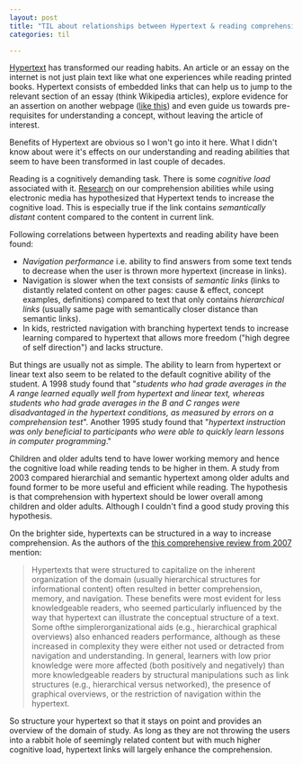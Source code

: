 ```yaml
---
layout: post
title: "TIL about relationships between Hypertext & reading comprehension"
categories: til

---
```


[Hypertext](https://en.wikipedia.org/wiki/Hypertext) has transformed our reading habits. An article or an essay on the internet is not just plain text like what one experiences while reading printed books. Hypertext consists of embedded links that can help us to jump to the relevant section of an essay (think Wikipedia articles), explore evidence for an assertion on another webpage ([like this](https://en.wikipedia.org/wiki/Hypertext)) and even guide us towards pre-requisites for understanding a concept, without leaving the article of interest. 

Benefits of Hypertext are obvious so I won't go into it here. What I didn't know about were it's effects on our understanding and reading abilities that seem to have been transformed in last couple of decades. 

Reading is a cognitively demanding task. There is some *cognitive load* associated with it. [Research](http://www.sciencedirect.com/science/journal/07475632?sdc=1) on our comprehension abilities while using electronic media has hypothesized that Hypertext tends to increase the cognitive load. This is especially true if the link contains *semantically distant* content compared to the content in current link. 

Following correlations between hypertexts and reading ability have been found:

* *Navigation performance* i.e. ability to find answers from some text tends to decrease when the user is thrown more hypertext (increase in links). 
* Navigation is slower when the text consists of *semantic links* (links to distantly related content on other pages: cause & effect, concept examples, definitions) compared to text that only contains *hierarchical links* (usually same page with semantically closer distance than semantic links). 
* In kids, restricted navigation with branching hypertext tends to increase learning compared to hypertext that allows more freedom ("high degree of self direction") and lacks structure.

But things are usually not as simple. The ability to learn from hypertext or linear text also seem to be related to the default cognitive ability of the student. A 1998 study found that "*students who had grade averages in the A range learned equally well from hypertext and linear text, whereas students who had grade averages in the B and C ranges were disadvantaged in the hypertext conditions, as measured by errors on a comprehension test*". Another 1995 study found that "*hypertext instruction was only beneficial to participants who were able to quickly learn lessons in computer programming*."

Children and older adults tend to have lower working memory and hence the cognitive load while reading tends to be higher in them. A study from 2003 compared hierarchial and semantic hypertext among older adults and found former to be more useful and efficient while reading. The hypothesis is that comprehension with hypertext should be lower overall among children and older adults. Although I couldn't find a good study proving this hypothesis. 

On the brighter side, hypertexts can be structured in a way to increase comprehension. As the authors of the [this comprehensive review from 2007](http://www.sciencedirect.com/science/article/pii/S0747563205000658) mention: 

>  Hypertexts that were structured to capitalize on the inherent organization of the domain (usually hierarchical structures for informational content) often resulted in better comprehension, memory, and navigation. These benefits were most evident for less knowledgeable readers, who seemed particularly influenced by the way that hypertext can illustrate the conceptual structure of a text. Some ofthe simplerorganizational aids (e.g., hierarchical graphical overviews) also enhanced readers  performance, although as these increased in complexity they were either not used or detracted from navigation and understanding. In general, learners with low prior knowledge were more affected (both positively and negatively) than more knowledgeable readers by structural manipulations such as link structures (e.g., hierarchical versus networked), the presence of graphical overviews, or the restriction of navigation within the hypertext.

So structure your hypertext so that it stays on point and provides an overview of the domain of study. As long as they are not throwing the users into a rabbit hole of seemingly related content but with much higher cognitive load, hypertext links will largely enhance the comprehension. 
